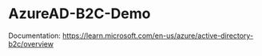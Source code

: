 # AzureAD-B2C-Demo

Documentation: https://learn.microsoft.com/en-us/azure/active-directory-b2c/overview
